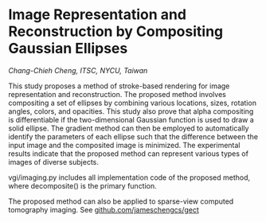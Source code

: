 
# Image Representation and Reconstruction by Compositing Gaussian Ellipses
*Chang-Chieh Cheng, ITSC, NYCU, Taiwan*

This study proposes a method of stroke-based rendering for image representation and reconstruction.
The proposed method involves compositing a set of ellipses by combining various locations, sizes, rotation angles, colors, and opacities.
This study also prove that alpha compositing is differentiable if the two-dimensional Gaussian function is used to draw a solid ellipse.
The gradient method can then be employed to automatically identify the parameters of each ellipse such that the difference between the input image and the composited image is minimized.
The experimental results indicate that the proposed method can represent various types of images of diverse subjects.

vgi/imaging.py includes all implementation code of the proposed method, where decomposite() is the primary function.

The proposed method can also be applied to sparse-view computed tomography imaging. See [github.com/jameschengcs/gect](https://github.com/jameschengcs/gect)

